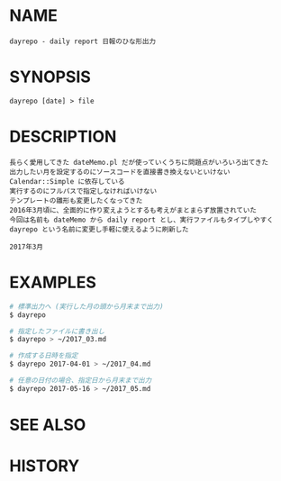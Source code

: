 # NAME

    dayrepo - daily report 日報のひな形出力

# SYNOPSIS

    dayrepo [date] > file

# DESCRIPTION

    長らく愛用してきた dateMemo.pl だが使っていくうちに問題点がいろいろ出てきた
    出力したい月を設定するのにソースコードを直接書き換えないといけない
    Calendar::Simple に依存している
    実行するのにフルパスで指定しなければいけない
    テンプレートの雛形も変更したくなってきた
    2016年3月頃に、全面的に作り変えようとするも考えがまとまらず放置されていた
    今回は名前も dateMemo から daily report とし、実行ファイルもタイプしやすく
    dayrepo という名前に変更し手軽に使えるように刷新した

    2017年3月

# EXAMPLES

```bash
# 標準出力へ (実行した月の頭から月末まで出力)
$ dayrepo

# 指定したファイルに書き出し
$ dayrepo > ~/2017_03.md

# 作成する日時を指定
$ dayrepo 2017-04-01 > ~/2017_04.md

# 任意の日付の場合、指定日から月末まで出力
$ dayrepo 2017-05-16 > ~/2017_05.md
```

# SEE ALSO

# HISTORY
